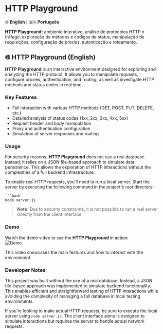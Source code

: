 # HTTP Playground

🌐 **English** | 🇧🇷 **Português**

**HTTP Playground:** ambiente interativo, análise de protocolos HTTP e tráfego, exploração de métodos e códigos de status, manipulação de requisições, configuração de proxies, autenticação e roteamento.

## 🌐 HTTP Playground (English)

**HTTP Playground** is an interactive environment designed for exploring and analyzing the HTTP protocol. It allows you to manipulate requests, configure proxies, authentication, and routing, as well as investigate HTTP methods and status codes in real time.

### Key Features

- Full interaction with various HTTP methods (GET, POST, PUT, DELETE, etc.)
- Detailed analysis of status codes (1xx, 2xx, 3xx, 4xx, 5xx)
- Request header and body manipulation
- Proxy and authentication configuration
- Simulation of server responses and routing

### Usage

For security reasons, **HTTP Playground** does not use a real database. Instead, it relies on a JSON file-based approach to simulate data persistence. This allows the exploration of HTTP interactions without the complexities of a full backend infrastructure.

To enable real HTTP requests, you'll need to run a local server. Start the server by executing the following command in the project's root directory:

    ```bash
    node server.js
> **Note:** Due to security constraints, it is not possible to run a real server directly from the client interface.

### Demo

Watch the demo video to see the **HTTP Playground** in action:  
![Demo](./public/assets/output.gif)

This video showcases the main features and how to interact with the environment.

### Developer Notes

This project was built without the use of a real database. Instead, a JSON file-based approach was implemented to simulate backend functionality. This enables efficient and straightforward testing of HTTP interactions while avoiding the complexity of managing a full database in local testing environments.

If you're looking to make actual HTTP requests, be sure to execute the local server using `node server.js`. The client interface alone is designed to simulate interactions but requires the server to handle actual network requests.
